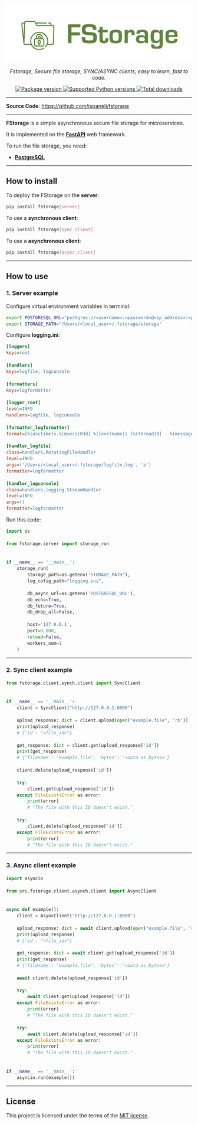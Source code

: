 <p align="center">
  <a href="https://pypi.org/project/fstorage">
    <img src="docs/img/logo.png" alt="FStorage">
  </a>
</p>
<p align="center">
  <em>Fstorage, Secure file storage, SYNC/ASYNC clients, easy to learn, fast to code.</em>
</p>
<p align="center">
  <a href="https://pypi.org/project/fstorage" target="_blank">
    <img src="https://img.shields.io/pypi/v/fstorage?color=%2334D058&label=pypi%20package" alt="Package version">
  </a>
  <a href="https://pypi.org/project/fstorage" target="_blank">
    <img src="https://img.shields.io/pypi/pyversions/fstorage.svg?color=%2334D058" alt="Supported Python versions">
  </a>
  <a href="https://pypi.org/project/fstorage" target="_blank">
    <img src="https://static.pepy.tech/personalized-badge/fstorage?period=total&units=none&left_color=grey&right_color=brightgreen&left_text=Downloads" alt="Total downloads">
  </a>
</p>

---

**Source Code**:
<a href="https://github.com/ispaneli/fstorage" target="_blank">
  https://github.com/ispaneli/fstorage
</a>

---

**FStorage** is a simple asynchronous secure file storage for microservices.

It is implemented on the **<a href="https://pypi.org/project/fastapi/" class="external-link" target="_blank">FastAPI</a>** web framework.

To run the file storage, you need:
* **<a href="https://www.postgresql.org/" class="external-link" target="_blank">PostgreSQL</a>**

---

## How to install

To deploy the FStorage on the **server**:

```bash
pip install fstorage[server]
```

To use a **synchronous client**:

```bash
pip install fstorage[sync_client]
```

To use a **asynchronous client**:

```bash
pip install fstorage[async_client]
```

---

## How to use

### 1. Server example

Configure virtual environment variables in terminal:

```bash
export POSTGRESQL_URL="postgres://<username>:<password>@<ip_address>:<port>/<database_name>"
export STORAGE_PATH="/Users/<local_user>/.fstorage/storage"
```

Configure **logging.ini**:

```ini
[loggers]
keys=root

[handlers]
keys=logfile, logconsole

[formatters]
keys=logformatter

[logger_root]
level=INFO
handlers=logfile, logconsole

[formatter_logformatter]
format=[%(asctime)s.%(msecs)03d] %(levelname)s [%(thread)d] - %(message)s

[handler_logfile]
class=handlers.RotatingFileHandler
level=INFO
args=('/Users/<local_user>/.fstorage/logfile.log', 'a')
formatter=logformatter

[handler_logconsole]
class=handlers.logging.StreamHandler
level=INFO
args=()
formatter=logformatter
```

Run this code:

```python
import os

from fstorage.server import storage_run


if __name__ == '__main__':
    storage_run(
        storage_path=os.getenv('STORAGE_PATH'),
        log_cofig_path="logging.ini",
        
        db_async_url=os.getenv('POSTGRESQL_URL'),
        db_echo=True,
        db_future=True,
        db_drop_all=False,

        host='127.0.0.1',
        port=8_000,
        reload=False,
        workers_num=1
    )
```

---

### 2. Sync client example

```python
from fstorage.client.synch.client import SyncClient


if __name__ == '__main__':
    client = SyncClient("http://127.0.0.1:8000")

    upload_response: dict = client.upload(open("example.file", 'rb'))
    print(upload_response)
    # {'id': "<file_id>"}

    get_response: dict = client.get(upload_response['id'])
    print(get_response)
    # {'filename': "example.file", 'bytes': '<data_as_bytes>'}

    client.delete(upload_response['id'])

    try:
        client.get(upload_response['id'])
    except FileExistsError as error:
        print(error)
        # "The file with this ID doesn't exist."

    try:
        client.delete(upload_response['id'])
    except FileExistsError as error:
        print(error)
        # "The file with this ID doesn't exist."
```

---

### 3. Async client example

```python
import asyncio

from src.fstorage.client.asynch.client import AsyncClient


async def example():
    client = AsyncClient("http://127.0.0.1:8000")

    upload_response: dict = await client.upload(open("example.file", 'rb'))
    print(upload_response)
    # {'id': "<file_id>"}

    get_response: dict = await client.get(upload_response['id'])
    print(get_response)
    # {'filename': "example.file", 'bytes': '<data_as_bytes>'}

    await client.delete(upload_response['id'])

    try:
        await client.get(upload_response['id'])
    except FileExistsError as error:
        print(error)
        # "The file with this ID doesn't exist."

    try:
        await client.delete(upload_response['id'])
    except FileExistsError as error:
        print(error)
        # "The file with this ID doesn't exist."


if __name__ == '__main__':
    asyncio.run(example())
```

---

## License

This project is licensed under the terms of the [MIT license](https://github.com/ispaneli/fstorage/blob/master/LICENSE).